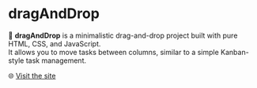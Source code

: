 # dragAndDrop

🎯 **dragAndDrop** is a minimalistic drag-and-drop project built with pure HTML, CSS, and JavaScript.  
It allows you to move tasks between columns, similar to a simple Kanban-style task management.

🌐 [Visit the site](https://medeu0.github.io/dragAndDrop/)
